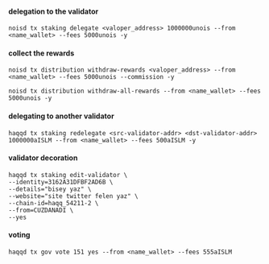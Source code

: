#### delegation to the validator
```
noisd tx staking delegate <valoper_address> 1000000unois --from <name_wallet> --fees 5000unois -y
```
#### collect the rewards
```
noisd tx distribution withdraw-rewards <valoper_address> --from <name_wallet> --fees 5000unois --commission -y

noisd tx distribution withdraw-all-rewards --from <name_wallet> --fees 5000unois -y
```
#### delegating to another validator
```
haqqd tx staking redelegate <src-validator-addr> <dst-validator-addr> 1000000aISLM --from <name_wallet> --fees 500aISLM -y
```
#### validator decoration
```
haqqd tx staking edit-validator \
--identity=3162A31DFBF2AD6B \
--details="bisey yaz" \
--website="site twitter felen yaz" \
--chain-id=haqq_54211-2 \
--from=CUZDANADI \
--yes
```
#### voting
```
haqqd tx gov vote 151 yes --from <name_wallet> --fees 555aISLM
```

